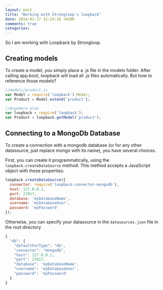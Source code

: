 ```yaml
---
layout: post
title: "Working with Strongloop's loopback"
date: 2014-01-17 12:24:18 +0100
comments: true
categories:
---
```


So I am working with Loopback by Strongloop.

## Creating models

To create a model, you simply place a .js file in the models folder. After calling app.boot, loopback will load all .js
files automatically. But how to reference those models?

```javascript
//models/product.js
var Model = require('loopback').Model;
var Product = Model.extend('product');
```
```javascript
//Anywhere else
var loopback = require('loopback');
var Product = loopback.getModel('product');
```

## Connecting to a MongoDb Database

To create a connection with a mongodb database (or for any other datasource, just replace mongo with its name), you have
several choices.

First, you can create it programmatically, using the `loopback.createDataSource` method. This method accepts a
JavaScript object with these properties:

```javascript
loopback.createDataSource({
  connector: require('loopback-connector-mongodb'),
  host: 127.0.0.1,
  port: 27017,
  database: 'myDatabaseName',
  username: 'myDatabaseUser',
  password: 'myPassword'
});
```

Otherwise, you can specify your datasource in the `datasources.json` file in the root directory

```javascript
{
  "db": {
    "defaultForType": "db",
    "connector": "mongodb",
    "host": 127.0.0.1,
    "port": 27017,
    "database": 'myDatabaseName',
    "username": 'myDatabaseUser',
    "password": 'myPassword'
  }
}
```
